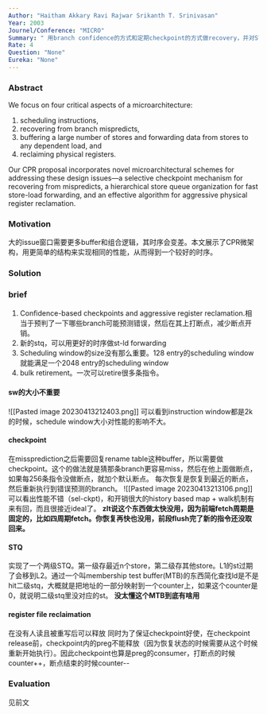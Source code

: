 ```yaml
---
Author: "Haitham Akkary Ravi Rajwar Srikanth T. Srinivasan"
Year: 2003
Journel/Conference: "MICRO"
Summary: " 用branch confidence的方式和定期checkpoint的方式做recovery，并对STQ和PRF进行早回收。"
Rate: 4
Question: "None"
Eureka: "None"
---
```

### Abstract
We focus on four critical aspects of a microarchitecture: 
1) scheduling instructions, 
2) recovering from branch mispredicts, 
3) buffering a large number of stores and forwarding data from stores to any dependent load, and 
4) reclaiming physical registers.

Our CPR proposal incorporates novel microarchitectural schemes for addressing these design issues—a selective checkpoint mechanism for recovering from mispredicts, a hierarchical store queue organization for fast store-load forwarding, and an effective algorithm for aggressive physical register reclamation.

### Motivation
大的issue窗口需要更多buffer和组合逻辑，其时序会变差。本文展示了CPR微架构，用更简单的结构来实现相同的性能，从而得到一个较好的时序。

### Solution

### brief
1. Confidence-based checkpoints and aggressive register reclamation.相当于预判了一下哪些branch可能预测错误，然后在其上打断点，减少断点开销。
2. 新的stq，可以用更好的时序做st-ld forwarding
3. Scheduling window的size没有那么重要。128 entry的scheduling window就能满足一个2048 entry的scheduling window
4. bulk retirement。一次可以retire很多条指令。

#### sw的大小不重要
![[Pasted image 20230413212403.png]]
可以看到instruction window都是2k的时候，schedule window大小对性能的影响不大。

#### checkpoint
在missprediction之后需要回复rename table这种buffer，所以需要做checkpoint。这个的做法就是猜那条branch更容易miss，然后在他上面做断点，如果每256条指令没做断点，就加个默认断点。
每次恢复是恢复到最近的断点，然后重新执行到错误预测的branch。
![[Pasted image 20230413213106.png]]
可以看出性能不错（sel-ckpt)，和开销很大的history based map + walk机制有来有回，而且很接近ideal了。
**zlt说这个东西做太快没用，因为前端fetch周期是固定的，比如四周期fetch。你恢复再快也没用，前段flush完了新的指令还没取回来。**

#### STQ
实现了一个两级STQ。第一级存最近n个store，第二级存其他store。L1的st过期了会移到L2。通过一个叫membership test buffer(MTB)的东西简化查找ld是不是hit二级stq，大概就是把地址的一部分映射到一个counter上，如果这个counter是0，就说明二级stq里没对应的st。
**没太懂这个MTB到底有啥用**

#### register file reclaimation
在没有人读且被重写后可以释放
同时为了保证checkpoint好使，在checkpoint release前，checkpoint内的preg不能释放（因为恢复状态的时候需要从这个时候重新开始执行）。因此checkpoint也算是preg的consumer，打断点的时候counter++，断点结束的时候counter--

### Evaluation
见前文
